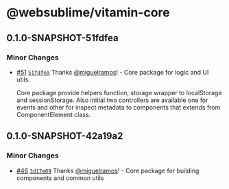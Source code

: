 # @websublime/vitamin-core

## 0.1.0-SNAPSHOT-51fdfea

### Minor Changes

- [#51](https://github.com/websublime/vitamin/pull/51) [`51fdfea`](https://github.com/websublime/vitamin/commit/51fdfea6a4899d495ca9cc116d807483b9b854cd) Thanks [@miguelramos](https://github.com/miguelramos)! - Core package for logic and UI utils.

  Core package provide helpers function, storage wrapper to localStorage and sessionStorage. Also initial two controllers
  are available one for events and other for inspect metadata to components that extends from ComponentElement class.

## 0.1.0-SNAPSHOT-42a19a2

### Minor Changes

- [#46](https://github.com/websublime/vitamin/pull/46) [`3d17e09`](https://github.com/websublime/vitamin/commit/3d17e09c50136e9c520bc70b61583f237f4eab58) Thanks [@miguelramos](https://github.com/miguelramos)! - Core package for building components and common utils
